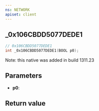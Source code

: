 ```yaml
---
ns: NETWORK
apiset: client
---
```

## _0x106CBDD5077DEDE1

```c
// 0x106CBDD5077DEDE1
int _0x106CBDD5077DEDE1(BOOL p0);
```

Note: this native was added in build 1311.23

## Parameters
* **p0**:

## Return value